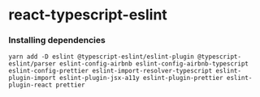 # react-typescript-eslint

### Installing dependencies

```
yarn add -D eslint @typescript-eslint/eslint-plugin @typescript-eslint/parser eslint-config-airbnb eslint-config-airbnb-typescript eslint-config-prettier eslint-import-resolver-typescript eslint-plugin-import eslint-plugin-jsx-a11y eslint-plugin-prettier eslint-plugin-react prettier
```
